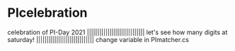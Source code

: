 # PIcelebration
celebration of PI-Day 2021
||||||||||||||||||||||||||||
let's see how many digits at saturday!
||||||||||||||||||||||||||||
change variable in PImatcher.cs
